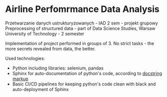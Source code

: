 # Airline Perfomrmance Data Analysis

Przetwarzanie danych ustrukturyzowanych - IAD 2 sem - projekt grupowy
Preprocessing of structured data - part of Data Science Studies, Warsaw University of Technology - 2 semester

Implementation of project performed in groups of 3. No strict tasks - the more secrets revealed from data, the better.

Used technologies:
<ul>
  <li>Python including libraries: selenium, pandas</li>
  <li>Sphinx for auto-documentation of python's code, according to <a href="https://www.sphinx-doc.org/en/master/usage/restructuredtext/basics.html">docstring markup</a></li>
  <li>Basic CI/CD pipelines for keeping python's code clean with black and auto-deployment of Sphinx</li>
</ul>


